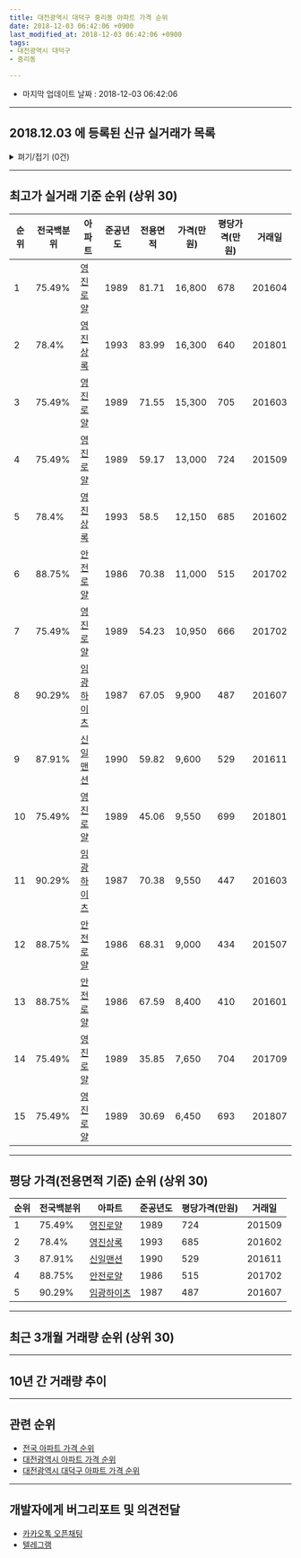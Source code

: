 ```yaml
---
title: 대전광역시 대덕구 중리동 아파트 가격 순위
date: 2018-12-03 06:42:06 +0900
last_modified_at: 2018-12-03 06:42:06 +0900
tags:
- 대전광역시 대덕구
- 중리동

---
```


* 마지막 업데이트 날짜 : 2018-12-03 06:42:06

---

## 2018.12.03 에 등록된 신규 실거래가 목록

<details>
<summary>펴기/접기 (0건)</summary>
<div markdown="1">

|아파트|전국백분위|준공년도|전용면적|가격(만원)|평당가격(만원)|거래일|
|---|---|---|---|---|---|---|
|없음|||||||


</div>
</details>

---

## 최고가 실거래 기준 순위 (상위 30)


|순위|전국백분위|아파트|준공년도|전용면적|가격(만원)|평당가격(만원)|거래일|
|---|---|---|---|---|---|---|---|
|1|75.49%|[영진로얄](https://search.naver.com/search.naver?query=%EB%8C%80%EC%A0%84%EA%B4%91%EC%97%AD%EC%8B%9C+%EB%8C%80%EB%8D%95%EA%B5%AC+%EC%A4%91%EB%A6%AC%EB%8F%99+%EC%98%81%EC%A7%84%EB%A1%9C%EC%96%84)|1989|81.71|16,800|678|201604|
|2|78.4%|[영진상록](https://search.naver.com/search.naver?query=%EB%8C%80%EC%A0%84%EA%B4%91%EC%97%AD%EC%8B%9C+%EB%8C%80%EB%8D%95%EA%B5%AC+%EC%A4%91%EB%A6%AC%EB%8F%99+%EC%98%81%EC%A7%84%EC%83%81%EB%A1%9D)|1993|83.99|16,300|640|201801|
|3|75.49%|[영진로얄](https://search.naver.com/search.naver?query=%EB%8C%80%EC%A0%84%EA%B4%91%EC%97%AD%EC%8B%9C+%EB%8C%80%EB%8D%95%EA%B5%AC+%EC%A4%91%EB%A6%AC%EB%8F%99+%EC%98%81%EC%A7%84%EB%A1%9C%EC%96%84)|1989|71.55|15,300|705|201603|
|4|75.49%|[영진로얄](https://search.naver.com/search.naver?query=%EB%8C%80%EC%A0%84%EA%B4%91%EC%97%AD%EC%8B%9C+%EB%8C%80%EB%8D%95%EA%B5%AC+%EC%A4%91%EB%A6%AC%EB%8F%99+%EC%98%81%EC%A7%84%EB%A1%9C%EC%96%84)|1989|59.17|13,000|724|201509|
|5|78.4%|[영진상록](https://search.naver.com/search.naver?query=%EB%8C%80%EC%A0%84%EA%B4%91%EC%97%AD%EC%8B%9C+%EB%8C%80%EB%8D%95%EA%B5%AC+%EC%A4%91%EB%A6%AC%EB%8F%99+%EC%98%81%EC%A7%84%EC%83%81%EB%A1%9D)|1993|58.5|12,150|685|201602|
|6|88.75%|[안전로얄](https://search.naver.com/search.naver?query=%EB%8C%80%EC%A0%84%EA%B4%91%EC%97%AD%EC%8B%9C+%EB%8C%80%EB%8D%95%EA%B5%AC+%EC%A4%91%EB%A6%AC%EB%8F%99+%EC%95%88%EC%A0%84%EB%A1%9C%EC%96%84)|1986|70.38|11,000|515|201702|
|7|75.49%|[영진로얄](https://search.naver.com/search.naver?query=%EB%8C%80%EC%A0%84%EA%B4%91%EC%97%AD%EC%8B%9C+%EB%8C%80%EB%8D%95%EA%B5%AC+%EC%A4%91%EB%A6%AC%EB%8F%99+%EC%98%81%EC%A7%84%EB%A1%9C%EC%96%84)|1989|54.23|10,950|666|201702|
|8|90.29%|[임광하이츠](https://search.naver.com/search.naver?query=%EB%8C%80%EC%A0%84%EA%B4%91%EC%97%AD%EC%8B%9C+%EB%8C%80%EB%8D%95%EA%B5%AC+%EC%A4%91%EB%A6%AC%EB%8F%99+%EC%9E%84%EA%B4%91%ED%95%98%EC%9D%B4%EC%B8%A0)|1987|67.05|9,900|487|201607|
|9|87.91%|[신일맨션](https://search.naver.com/search.naver?query=%EB%8C%80%EC%A0%84%EA%B4%91%EC%97%AD%EC%8B%9C+%EB%8C%80%EB%8D%95%EA%B5%AC+%EC%A4%91%EB%A6%AC%EB%8F%99+%EC%8B%A0%EC%9D%BC%EB%A7%A8%EC%85%98)|1990|59.82|9,600|529|201611|
|10|75.49%|[영진로얄](https://search.naver.com/search.naver?query=%EB%8C%80%EC%A0%84%EA%B4%91%EC%97%AD%EC%8B%9C+%EB%8C%80%EB%8D%95%EA%B5%AC+%EC%A4%91%EB%A6%AC%EB%8F%99+%EC%98%81%EC%A7%84%EB%A1%9C%EC%96%84)|1989|45.06|9,550|699|201801|
|11|90.29%|[임광하이츠](https://search.naver.com/search.naver?query=%EB%8C%80%EC%A0%84%EA%B4%91%EC%97%AD%EC%8B%9C+%EB%8C%80%EB%8D%95%EA%B5%AC+%EC%A4%91%EB%A6%AC%EB%8F%99+%EC%9E%84%EA%B4%91%ED%95%98%EC%9D%B4%EC%B8%A0)|1987|70.38|9,550|447|201603|
|12|88.75%|[안전로얄](https://search.naver.com/search.naver?query=%EB%8C%80%EC%A0%84%EA%B4%91%EC%97%AD%EC%8B%9C+%EB%8C%80%EB%8D%95%EA%B5%AC+%EC%A4%91%EB%A6%AC%EB%8F%99+%EC%95%88%EC%A0%84%EB%A1%9C%EC%96%84)|1986|68.31|9,000|434|201507|
|13|88.75%|[안전로얄](https://search.naver.com/search.naver?query=%EB%8C%80%EC%A0%84%EA%B4%91%EC%97%AD%EC%8B%9C+%EB%8C%80%EB%8D%95%EA%B5%AC+%EC%A4%91%EB%A6%AC%EB%8F%99+%EC%95%88%EC%A0%84%EB%A1%9C%EC%96%84)|1986|67.59|8,400|410|201601|
|14|75.49%|[영진로얄](https://search.naver.com/search.naver?query=%EB%8C%80%EC%A0%84%EA%B4%91%EC%97%AD%EC%8B%9C+%EB%8C%80%EB%8D%95%EA%B5%AC+%EC%A4%91%EB%A6%AC%EB%8F%99+%EC%98%81%EC%A7%84%EB%A1%9C%EC%96%84)|1989|35.85|7,650|704|201709|
|15|75.49%|[영진로얄](https://search.naver.com/search.naver?query=%EB%8C%80%EC%A0%84%EA%B4%91%EC%97%AD%EC%8B%9C+%EB%8C%80%EB%8D%95%EA%B5%AC+%EC%A4%91%EB%A6%AC%EB%8F%99+%EC%98%81%EC%A7%84%EB%A1%9C%EC%96%84)|1989|30.69|6,450|693|201807|


---

## 평당 가격(전용면적 기준) 순위 (상위 30)


|순위|전국백분위|아파트|준공년도|평당가격(만원)|거래일|
|---|---|---|---|---|---|
|1|75.49%|[영진로얄](https://search.naver.com/search.naver?query=%EB%8C%80%EC%A0%84%EA%B4%91%EC%97%AD%EC%8B%9C+%EB%8C%80%EB%8D%95%EA%B5%AC+%EC%A4%91%EB%A6%AC%EB%8F%99+%EC%98%81%EC%A7%84%EB%A1%9C%EC%96%84)|1989|724|201509|
|2|78.4%|[영진상록](https://search.naver.com/search.naver?query=%EB%8C%80%EC%A0%84%EA%B4%91%EC%97%AD%EC%8B%9C+%EB%8C%80%EB%8D%95%EA%B5%AC+%EC%A4%91%EB%A6%AC%EB%8F%99+%EC%98%81%EC%A7%84%EC%83%81%EB%A1%9D)|1993|685|201602|
|3|87.91%|[신일맨션](https://search.naver.com/search.naver?query=%EB%8C%80%EC%A0%84%EA%B4%91%EC%97%AD%EC%8B%9C+%EB%8C%80%EB%8D%95%EA%B5%AC+%EC%A4%91%EB%A6%AC%EB%8F%99+%EC%8B%A0%EC%9D%BC%EB%A7%A8%EC%85%98)|1990|529|201611|
|4|88.75%|[안전로얄](https://search.naver.com/search.naver?query=%EB%8C%80%EC%A0%84%EA%B4%91%EC%97%AD%EC%8B%9C+%EB%8C%80%EB%8D%95%EA%B5%AC+%EC%A4%91%EB%A6%AC%EB%8F%99+%EC%95%88%EC%A0%84%EB%A1%9C%EC%96%84)|1986|515|201702|
|5|90.29%|[임광하이츠](https://search.naver.com/search.naver?query=%EB%8C%80%EC%A0%84%EA%B4%91%EC%97%AD%EC%8B%9C+%EB%8C%80%EB%8D%95%EA%B5%AC+%EC%A4%91%EB%A6%AC%EB%8F%99+%EC%9E%84%EA%B4%91%ED%95%98%EC%9D%B4%EC%B8%A0)|1987|487|201607|


---

## 최근 3개월 거래량 순위 (상위 30)


<div style="width:100%;">
    <canvas id="deal_count_ranking" height="250"></canvas>
</div>


<script>
new Chart(document.getElementById("deal_count_ranking"), {
    type: 'horizontalBar',
    data: {
        labels: ['영진로얄', '임광하이츠', '신일맨션'],
        datasets: [{
            label: '실거래 수',
            data: [2, 1, 1],
            borderColor: "rgba(255, 0, 128, 1)",
            backgroundColor: "rgba(255, 0, 128, 0.5)",
            fill: false,
        }]
    },
    options: {
        responsive: true,
        title: {
            display: true,
            text: '최근 3개월 거래량 순위'
        },
        tooltips: {
            mode: 'index',
            intersect: false,
            callbacks: {
                title: function(tooltipItems, data) {
                    return "실거래 수:";
                },
                label: function(tooltipItem, data) {
                    return data.labels[tooltipItem.index] + ": " + tooltipItem.xLabel;
                }
            }
        },
        hover: {
            mode: 'nearest',
            intersect: true
        },
        scales: {
            xAxes: [{
                display: true,
                scaleLabel: {
                    display: true,
                    labelString: '실거래 수'
                },
                ticks: {
                    suggestedMin: 0,
                }
            }],
            yAxes: [{
                display: true,
                ticks: {
                    autoSkip: false,
                    callback: function(value, index, values) {
                        if (value.length > 15)
                            return value.substr(0, 13) + "...";
                        else
                            return value;
                    }
                },
                scaleLabel: {
                    display: false,
                }
            }]
        }
    }
});

</script>


---

## 10년 간 거래량 추이


<div style="width:100%;">
    <canvas id="deal_progress" height="250"></canvas>
</div>

<script>
new Chart(document.getElementById("deal_progress"), {
    type: 'line',
    data: {
        labels: ['200812','200901','200902','200903','200904','200905','200906','200907','200908','200909','200910','200911','200912','201001','201002','201003','201004','201005','201006','201007','201008','201009','201010','201011','201012','201101','201102','201103','201104','201105','201106','201107','201108','201109','201110','201111','201112','201201','201202','201203','201204','201205','201206','201207','201208','201209','201210','201211','201212','201301','201302','201303','201304','201305','201306','201307','201308','201309','201310','201311','201312','201401','201402','201403','201404','201405','201406','201407','201408','201409','201410','201411','201412','201501','201502','201503','201504','201505','201506','201507','201508','201509','201510','201511','201512','201601','201602','201603','201604','201605','201606','201607','201608','201609','201610','201611','201612','201701','201702','201703','201704','201705','201706','201707','201708','201709','201710','201711','201712','201801','201802','201803','201804','201805','201806','201807','201808','201809','201810','201811','201812'],
        datasets: [{
            label: '실거래 수',
            pointRadius: 1,
            data: [4, 3, 10, 9, 5, 7, 10, 10, 10, 5, 12, 6, 8, 6, 6, 10, 10, 7, 5, 8, 4, 9, 12, 7, 4, 6, 4, 12, 7, 5, 1, 5, 4, 2, 7, 4, 5, 6, 5, 5, 0, 7, 7, 8, 5, 6, 9, 4, 4, 8, 6, 6, 3, 6, 8, 8, 5, 6, 3, 4, 6, 3, 8, 5, 9, 5, 2, 0, 4, 3, 5, 6, 1, 6, 7, 8, 7, 5, 6, 5, 8, 5, 6, 6, 4, 5, 4, 5, 10, 5, 1, 2, 1, 8, 7, 9, 2, 4, 5, 7, 5, 5, 5, 5, 6, 6, 2, 8, 7, 9, 4, 3, 3, 0, 1, 6, 5, 3, 2, 2, 0],
            borderColor: "rgba(255, 201, 14, 1)",
            backgroundColor: "rgba(255, 201, 14, 0.5)",
            fill: true,
        }]
    },
    options: {
        responsive: true,
        title: {
            display: true,
            text: '10년간 거래량 추이'
        },
        tooltips: {
            mode: 'index',
            intersect: false,
        },
        hover: {
            mode: 'nearest',
            intersect: true
        },
        scales: {
            xAxes: [{
                display: true,
                scaleLabel: {
                    display: true,
                    labelString: '년/월'
                }
            }],
            yAxes: [{
                display: true,
                ticks: {
                    suggestedMin: 0,
                },
                scaleLabel: {
                    display: true,
                    labelString: '실거래 수'
                }
            }]
        }
    }
});

</script>


---

## 관련 순위

- [전국 아파트 가격 순위](https://inasie.github.io/apt-ranking/전국)
- [대전광역시 아파트 가격 순위](https://inasie.github.io/apt-ranking/대전광역시)
- [대전광역시 대덕구 아파트 가격 순위](https://inasie.github.io/apt-ranking/대전광역시-대덕구)


---

## 개발자에게 버그리포트 및 의견전달

- [카카오톡 오픈채팅](https://open.kakao.com/o/gLJUAP4)
- [텔레그램](https://t.me/inasie)

